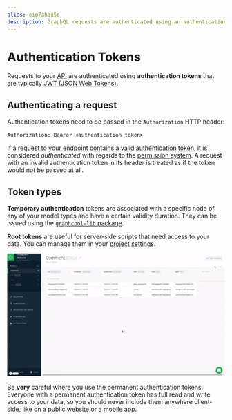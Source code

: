 ```yaml
---
alias: eip7ahqu5o
description: GraphQL requests are authenticated using an authentication token. For server-side reqeusts, permanent authentication tokens can be used.
---
```


# Authentication Tokens

Requests to your [API](!alias-heshoov3ai) are authenticated using **authentication tokens** that are typically [JWT (JSON Web Tokens)](https://jwt.io/).

## Authenticating a request

Authentication tokens need to be passed in the `Authorization` HTTP header:

```plain
Authorization: Bearer <authentication token>
```

If a request to your endpoint contains a valid authentication token, it is considered _authenticated_ with regards to the [permission system](!alias-iegoo0heez). A request with an invalid authentication token in its header is treated as if the token would not be passed at all.

## Token types

**Temporary authentication** tokens are associated with a specific node of any of your model types and have a certain validity duration. They can be issued using the [`graphcool-lib` package](!alias-kaegh4oomu).

**Root tokens** are useful for server-side scripts that need access to your data. You can manage them in your [project settings](!alias-aechi6iequ).

![](./copy-pat.gif?width=400)


<InfoBox type=warning>

Be **very** careful where you use the permanent authentication tokens. Everyone with a permanent authentication token has full read and write access to your data, so you should never include them anywhere client-side, like on a public website or a mobile app.

</InfoBox>

